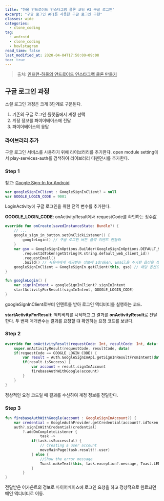 ```yaml
---
title: "하울 안드로이드 인스타그램 클론 코딩 #3 구글 로그인"
excerpt: "구글 로그인 API를 사용한 구글 로그인 구현"
classes: wide
categories: 
  - clone_coding
tag:
  - android
  - clone_coding
  - howlstagram
read_time: false
last_modified_at: 2020-04-04T17:50:00+09:00
toc: true
---
```


> 출처:  [인프런-하울의 안드로이드 인스타그램 클론 만들기]([https://www.inflearn.com/course/%EC%9D%B8%EC%8A%A4%ED%83%80%EA%B7%B8%EB%9E%A8%EB%A7%8C%EB%93%A4%EA%B8%B0-%EC%95%88%EB%93%9C%EB%A1%9C%EC%9D%B4%EB%93%9C/dashboard](https://www.inflearn.com/course/인스타그램만들기-안드로이드/dashboard))



## 구글 로그인 과정

소셜 로그인 과정은 크게 3단계로 구분된다.

1. 기존의 구글 로그인 플랫폼에서 계정 선택
2. 계정 정보를 파이어베이스에 전달
3. 파이어베이스의 응답



### 라이브러리 추가

구글 로그인 서비스를 사용하기 위해 라이브러리를 추가한다. open module setting에서 play-services-auth를 검색하여 라이브러리 디펜던시를 추가한다.



### Step 1

참고: [Google Sign-In for Android](https://developers.google.com/identity/sign-in/android/sign-in)

```kotlin
var googleSignInClient : GoogleSignInClient? = null
var GOOGLE_LOGIN_CODE = 9001
```

LoginActivity에 구글 로그인을 위한 전역 변수를 추가한다.

**GOOGLE_LOGIN_CODE**: onActivityResult에서 requestCode를 확인하는 정수값



```kotlin
override fun onCreate(savedInstanceState: Bundle?) {
    // ...
    google_sign_in_button.setOnClickListener() {
        googleLogin() // 구글 로그인 버튼 클릭 이벤트 핸들러
    }
    var gso = GoogleSignInOptions.Builder(GoogleSignInOptions.DEFAULT_SIGN_IN)
        .requestIdToken(getString(R.string.default_web_client_id))
        .requestEmail()
        .build() // 사용자에게 제공받는 정보에 IdToken, Email을 추가한 옵션을 생성
    googleSignInClient = GoogleSignIn.getClient(this, gso) // 해당 옵션으로 객체 생성
}
```



```kotlin
fun googleLogin() {
    var signInIntent = googleSignInClient?.signInIntent
    startActivityForResult(signInIntent, GOOGLE_LOGIN_CODE)
}
```

googleSignInClient로부터 인텐트를 받아 로그인 액티비티를 실행하는 코드.

**startActivityForResult**: 액티비티를 시작하고 그 결과를 **onActivityResult**로 전달한다. 두 번째 매개변수는 결과를 요청할 떄 확인하는 요청 코드를 보낸다.



### Step 2

```kotlin
override fun onActivityResult(requestCode: Int, resultCode: Int, data: Intent?) {
    super.onActivityResult(requestCode, resultCode, data)
    if(requestCode == GOOGLE_LOGIN_CODE) {
        var result = Auth.GoogleSignInApi.getSignInResultFromIntent(data)
        if(result.isSuccess) {
            var account = result.signInAccount
            firebaseAuthWithGoogle(account)
        }
    }
}
```

정상적인 요청 코드일 때 결과를 수신하여 계정 정보를 전달한다.



### Step 3

```kotlin
fun firebaseAuthWithGoogle(account : GoogleSignInAccount?) {
    var credential = GoogleAuthProvider.getCredential(account?.idToken, null)
    auth?.signInWithCredential(credential)
        ?.addOnCompleteListener {
                task ->
            if(task.isSuccessful) {
                // Creating a user account
                moveMainPage(task.result!!.user)
            } else {
                //Show the error message
                Toast.makeText(this, task.exception?.message, Toast.LENGTH_LONG).show()
            }
        }
}
```

전달받은 어카운트의 정보로 파이어베이스에 로그인 요청을 하고 정상적으로 완료되면 메인 액티비티로 이동.